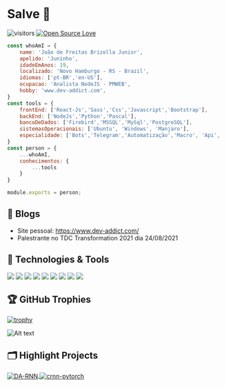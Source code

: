 # Salve 👋

![visitors](https://visitor-badge.laobi.icu/badge?page_id=JuninhoFreitas.JuninhoFreitas)
[![Open Source Love](https://badges.frapsoft.com/os/v1/open-source.svg?v=102)](https://github.com/ellerbrock/open-source-badge/)


```javascript
const whoAmI = {
    name: 'João de Freitas Brizolla Junior',
    apelido: 'Juninho',
    idadeEmAnos: 19,
    localizado: 'Novo Hamburgo - RS - Brazil',
    idiomas: ['pt-BR','en-US'],
    ocupacao: 'Analista NodeJS - PMWEB',
    hobby: 'www.dev-addict.com',
}
const tools = {
    frontEnd: ['React-Js','Sass','Css','Javascript','Bootstrap'],
    backEnd: ['NodeJs','Python','Pascal'],
    bancoDeDados: ['Firebird','MSSQL','MySql','PostgreSQL'],
    sistemasOperacionais: ['Ubuntu', 'Windows', 'Manjaro'],
    especialidade: ['Bots','Telegram','Automatização','Macro', 'Api', 'Segurança'],
}
const person = {
    ...whoAmI,
    conhecimentos: {
        ...tools
    }
}

module.exports = person;

```

## 📝 Blogs

- Site pessoal: https://www.dev-addict.com/
- Palestrante no TDC Transformation 2021 dia 24/08/2021

## 🔧 Technologies & Tools

![](https://img.shields.io/badge/OS-Linux-informational?style=flat&logo=linux&logoColor=white&color=6aa6f8)
![](https://img.shields.io/badge/Editor-VS_Code-informational?style=flat&logo=visual-studio-code&logoColor=white&color=6aa6f8)
![](https://img.shields.io/badge/Code-Python-informational?style=flat&logo=python&logoColor=white&color=6aa6f8)
![](https://img.shields.io/badge/Code-JavaScript-informational?style=flat&logo=javascript&logoColor=white&color=6aa6f8)
![](https://img.shields.io/badge/Code-NodeJs-informational?style=flat&logo=nodejs&logoColor=white&color=6aa6f8)
![](https://img.shields.io/badge/Code-React-informational?style=flat&logo=react&logoColor=white&color=6aa6f8)
![](https://img.shields.io/badge/Shell-Bash-informational?style=flat&logo=gnu-bash&logoColor=white&color=6aa6f8)
![](https://img.shields.io/badge/Tools-PostgreSQL-informational?style=flat&logo=postgresql&logoColor=white&color=6aa6f8)
![](https://img.shields.io/badge/Tools-Docker-informational?style=flat&logo=docker&logoColor=white&color=6aa6f8)


<!-- ## &#x1f4c8; GitHub Stats

<a href="https://github.com/JuninhoFreitas/JuninhoFreitas">
  <img align="center" src="https://github-readme-stats.vercel.app/api/top-langs/?username=JuninhoFreitas&hide=c%2B%2B,c,matlab,assembly&title_color=6aa6f8&text_color=8a919a&icon_color=6aa6f8&bg_color=22272e" alt="Zhenye's GitHub Stats" />
</a>

<a href="https://github.com/JuninhoFreitas/JuninhoFreitas">
  <img align="center" src="https://github-readme-stats.vercel.app/api?username=JuninhoFreitas&show_icons=true&line_height=27&count_private=true&title_color=6aa6f8&text_color=8a919a&icon_color=6aa6f8&bg_color=22272e" alt="Zhenye's GitHub Stats" />
</a> -->

## 🏆 GitHub Trophies

[![trophy](https://github-profile-trophy.vercel.app/?username=JuninhoFreitas&theme=nord&column=7)](https://github.com/ryo-ma/github-profile-trophy)

![Alt text](https://spotify-recently-played-readme.vercel.app/api?user=cp7nz0yw1aejrnjbopfo12qn8&count=3)

## 🗂️ Highlight Projects

<a href="https://github.com/JuninhoFreitas/AntiDiscard-Extension">
  <img align="center" src="https://github-readme-stats.vercel.app/api/pin/?username=JuninhoFreitas&repo=AntiDiscard-Extension&show_icons=true&line_height=27&title_color=6aa6f8&text_color=8a919a&icon_color=6aa6f8&bg_color=22272e" alt="DA-RNN" />
</a>

<a href="https://github.com/JuninhoFreitas/api-pmweb">
  <img align="center" src="https://github-readme-stats.vercel.app/api/pin/?username=JuninhoFreitas&repo=api-pmweb&show_icons=true&line_height=27&title_color=6aa6f8&text_color=8a919a&icon_color=6aa6f8&bg_color=22272e" alt="crnn-pytorch" />
</a>

<!-- ## 👨‍💻 This week, I spent my time on:

[![zhenye's wakatime stats](https://github-readme-stats.vercel.app/api/wakatime?username=nazhenye&line_height=27&title_color=6aa6f8&text_color=8a919a&icon_color=6aa6f8&bg_color=22272e)](https://github.com/anuraghazra/github-readme-stats) -->
